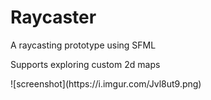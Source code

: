 # Raycaster
<p>A raycasting prototype using SFML</p>
<p>Supports exploring custom 2d maps</p>
![screenshot](https://i.imgur.com/Jvl8ut9.png)
